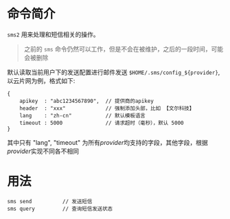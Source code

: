 # 命令简介

`sms2` 用来处理和短信相关的操作。

> 之前的 `sms` 命令仍然可以工作，但是不会在被维护，之后的一段时间，可能会被删除

默认读取当前用户下的发送配置进行邮件发送 `$HOME/.sms/config_${provider}`, 以云片网为例，格式如下:
    
    {
        apikey  : "abc1234567890",  // 提供商的apikey
        header  : "xxx"             // 强制添加头部，比如 【文尔科技】
        lang    : "zh-cn"           // 默认模板语言
        timeout : 5000              // 请求超时（毫秒），默认 5000  
    }
    
其中只有 "lang", "timeout" 为所有*provider*均支持的字段，其他字段，根据*provider*实现不同各不相同

    
# 用法

    sms send          // 发送短信
    sms query         // 查询短信发送状态
